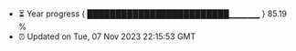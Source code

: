 - ⏳ Year progress { █████████████████████████▁▁▁▁▁ } 85.19 %
- ⏰ Updated on Tue, 07 Nov 2023 22:15:53 GMT

